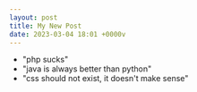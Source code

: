 ```yaml
---
layout: post
title: My New Post
date: 2023-03-04 18:01 +0000v
---
```



* "php sucks"
* "java is always better than python"
* "css should not exist, it doesn't make sense"
